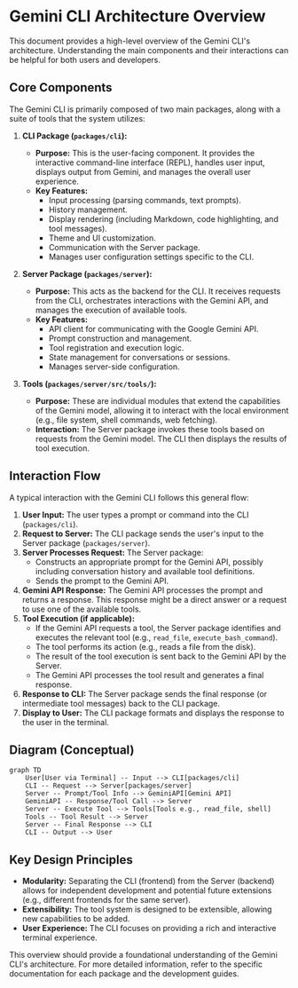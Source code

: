 # Gemini CLI Architecture Overview

This document provides a high-level overview of the Gemini CLI's architecture. Understanding the main components and their interactions can be helpful for both users and developers.

## Core Components

The Gemini CLI is primarily composed of two main packages, along with a suite of tools that the system utilizes:

1.  **CLI Package (`packages/cli`):**
    *   **Purpose:** This is the user-facing component. It provides the interactive command-line interface (REPL), handles user input, displays output from Gemini, and manages the overall user experience.
    *   **Key Features:**
        *   Input processing (parsing commands, text prompts).
        *   History management.
        *   Display rendering (including Markdown, code highlighting, and tool messages).
        *   Theme and UI customization.
        *   Communication with the Server package.
        *   Manages user configuration settings specific to the CLI.

2.  **Server Package (`packages/server`):**
    *   **Purpose:** This acts as the backend for the CLI. It receives requests from the CLI, orchestrates interactions with the Gemini API, and manages the execution of available tools.
    *   **Key Features:**
        *   API client for communicating with the Google Gemini API.
        *   Prompt construction and management.
        *   Tool registration and execution logic.
        *   State management for conversations or sessions.
        *   Manages server-side configuration.

3.  **Tools (`packages/server/src/tools/`):**
    *   **Purpose:** These are individual modules that extend the capabilities of the Gemini model, allowing it to interact with the local environment (e.g., file system, shell commands, web fetching).
    *   **Interaction:** The Server package invokes these tools based on requests from the Gemini model. The CLI then displays the results of tool execution.

## Interaction Flow

A typical interaction with the Gemini CLI follows this general flow:

1.  **User Input:** The user types a prompt or command into the CLI (`packages/cli`).
2.  **Request to Server:** The CLI package sends the user's input to the Server package (`packages/server`).
3.  **Server Processes Request:** The Server package:
    *   Constructs an appropriate prompt for the Gemini API, possibly including conversation history and available tool definitions.
    *   Sends the prompt to the Gemini API.
4.  **Gemini API Response:** The Gemini API processes the prompt and returns a response. This response might be a direct answer or a request to use one of the available tools.
5.  **Tool Execution (if applicable):**
    *   If the Gemini API requests a tool, the Server package identifies and executes the relevant tool (e.g., `read_file`, `execute_bash_command`).
    *   The tool performs its action (e.g., reads a file from the disk).
    *   The result of the tool execution is sent back to the Gemini API by the Server.
    *   The Gemini API processes the tool result and generates a final response.
6.  **Response to CLI:** The Server package sends the final response (or intermediate tool messages) back to the CLI package.
7.  **Display to User:** The CLI package formats and displays the response to the user in the terminal.

## Diagram (Conceptual)

```mermaid
graph TD
    User[User via Terminal] -- Input --> CLI[packages/cli]
    CLI -- Request --> Server[packages/server]
    Server -- Prompt/Tool Info --> GeminiAPI[Gemini API]
    GeminiAPI -- Response/Tool Call --> Server
    Server -- Execute Tool --> Tools[Tools e.g., read_file, shell]
    Tools -- Tool Result --> Server
    Server -- Final Response --> CLI
    CLI -- Output --> User
```

## Key Design Principles

*   **Modularity:** Separating the CLI (frontend) from the Server (backend) allows for independent development and potential future extensions (e.g., different frontends for the same server).
*   **Extensibility:** The tool system is designed to be extensible, allowing new capabilities to be added.
*   **User Experience:** The CLI focuses on providing a rich and interactive terminal experience.

This overview should provide a foundational understanding of the Gemini CLI's architecture. For more detailed information, refer to the specific documentation for each package and the development guides.
